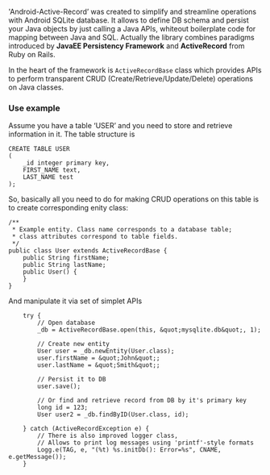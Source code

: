 'Android-Active-Record’ was created to simplify and streamline operations with Android SQLite database. It allows to define DB schema and persist your Java objects by just calling a Java APIs, whiteout boilerplate code for mapping between Java and SQL.
Actually the library combines paradigms introduced by **JavaEE Persistency Framework** and **ActiveRecord** from Ruby on Rails.

In the heart of the framework is `ActiveRecordBase` class which provides APIs to perform transparent CRUD (Create/Retrieve/Update/Delete) operations on Java classes.

### Use example ###
Assume you have a table ‘USER’ and you need to store and retrieve information in it. The table structure is

```
CREATE TABLE USER 
(
	_id integer primary key, 
	FIRST_NAME text, 
	LAST_NAME test
);
```

So, basically all you need to do for making CRUD operations on this table is to create corresponding enity class:

```
/**
 * Example entity. Class name corresponds to a database table;
 * class attributes correspond to table fields.
 */
public class User extends ActiveRecordBase {
	public String firstName;
	public String lastName;
	public User() {
	}
}
```
And manipulate it via set of simplet APIs
```
	try {
		// Open database
		_db = ActiveRecordBase.open(this, &quot;mysqlite.db&quot;, 1);

		// Create new entity
		User user = _db.newEntity(User.class);
		user.firstName = &quot;John&quot;;
		user.lastName = &quot;Smith&quot;;
			
		// Persist it to DB
		user.save();
			
		// Or find and retrieve record from DB by it's primary key
		long id = 123;
		User user2 = _db.findByID(User.class, id);
			
	} catch (ActiveRecordException e) {
		// There is also improved logger class, 
		// Allows to print log messages using 'printf'-style formats
		Logg.e(TAG, e, "(%t) %s.initDb(): Error=%s", CNAME, e.getMessage());
	} 

```